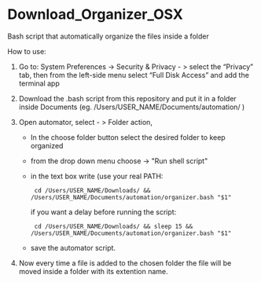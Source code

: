 # Download_Organizer_OSX
Bash script that automatically organize the files inside a folder

How to use:
1) Go to: System Preferences -> Security & Privacy - > select the “Privacy” tab, then from the left-side menu select “Full Disk Access” and add the terminal app

2) Download the .bash script from this repository and put it in a folder inside Documents (eg. /Users/USER_NAME/Documents/automation/ )

3) Open automator, select - > Folder action, 
   - In the choose folder button select the desired folder to keep organized
   - from the drop down menu choose -> "Run shell script" 
   - in the text box write (use your real PATH:   
          
          cd /Users/USER_NAME/Downloads/ && /Users/USER_NAME/Documents/automation/organizer.bash "$1"
          
     if you want a delay before running the script:
          
          cd /Users/USER_NAME/Downloads/ && sleep 15 && /Users/USER_NAME/Documents/automation/organizer.bash "$1"
   
   - save the automator script.
   
4) Now every time a file is added to the chosen folder the file will be moved inside a folder with its extention name.
